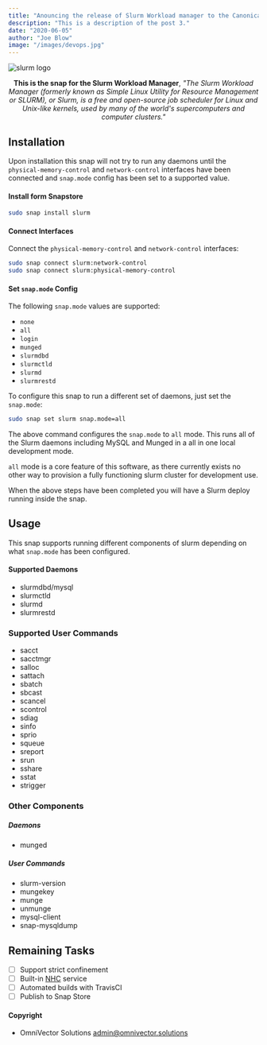 ```yaml
---
title: "Anouncing the release of Slurm Workload manager to the Canonical Snap store 3."
description: "This is a description of the post 3."
date: "2020-06-05"
author: "Joe Blow"
image: "/images/devops.jpg"
---
```


![slurm logo](/images/slurm.png)

<p align="center"><b>This is the snap for the Slurm Workload Manager</b>, <i>"The Slurm Workload Manager (formerly known as Simple Linux Utility for Resource Management or SLURM), or Slurm, is a free and open-source job scheduler for Linux and Unix-like kernels, used by many of the world's supercomputers and computer clusters."</i></p>

<!-- Re-add the section below once we have a delivery method -->
<!-- # Install

    sudo snap install slurm

([Don't have snapd installed?](https://snapcraft.io/docs/core/install))

<p align="center">Built & Published with 💝 by <a href="https://www.omnivector.solutions">OmniVector Solutions</a>.</p> -->

## Installation

Upon installation this snap will not try to run any daemons until the `physical-memory-control` and `network-control` interfaces have been connected and `snap.mode` config has been set to a supported value.

#### Install form Snapstore

```bash
sudo snap install slurm
```

#### Connect Interfaces

Connect the `physical-memory-control` and `network-control` interfaces:

```bash
sudo snap connect slurm:network-control
sudo snap connect slurm:physical-memory-control
```

#### Set `snap.mode` Config

The following `snap.mode` values are supported:

- `none`
- `all`
- `login`
- `munged`
- `slurmdbd`
- `slurmctld`
- `slurmd`
- `slurmrestd`

To configure this snap to run a different set of daemons, just set the `snap.mode`:

```bash
sudo snap set slurm snap.mode=all
```

The above command configures the `snap.mode` to `all` mode. This runs all of the Slurm daemons including MySQL and Munged in a all in one local development mode.

`all` mode is a core feature of this software, as there currently exists no other way to provision a fully functioning slurm cluster for development use.

When the above steps have been completed you will have a Slurm deploy running inside the snap.

## Usage

This snap supports running different components of slurm depending on what `snap.mode` has been configured.

#### Supported Daemons

- slurmdbd/mysql
- slurmctld
- slurmd
- slurmrestd

### Supported User Commands

- sacct
- sacctmgr
- salloc
- sattach
- sbatch
- sbcast
- scancel
- scontrol
- sdiag
- sinfo
- sprio
- squeue
- sreport
- srun
- sshare
- sstat
- strigger

### Other Components

##### Daemons

- munged

##### User Commands

- slurm-version
- mungekey
- munge
- unmunge
- mysql-client
- snap-mysqldump

## Remaining Tasks

- [ ] Support strict confinement
- [ ] Built-in [NHC](https://github.com/mej/nhc) service
- [ ] Automated builds with TravisCI
- [ ] Publish to Snap Store

#### Copyright

- OmniVector Solutions <admin@omnivector.solutions>
